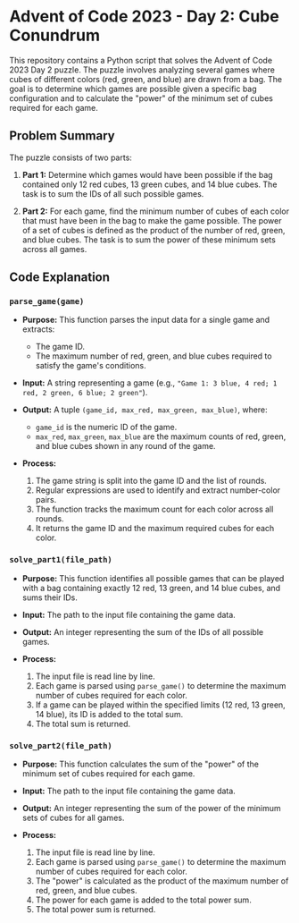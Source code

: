 # Advent of Code 2023 - Day 2: Cube Conundrum

This repository contains a Python script that solves the Advent of Code 2023 Day 2 puzzle. The puzzle involves analyzing several games where cubes of different colors (red, green, and blue) are drawn from a bag. The goal is to determine which games are possible given a specific bag configuration and to calculate the "power" of the minimum set of cubes required for each game.

## Problem Summary

The puzzle consists of two parts:

1. **Part 1:** Determine which games would have been possible if the bag contained only 12 red cubes, 13 green cubes, and 14 blue cubes. The task is to sum the IDs of all such possible games.

2. **Part 2:** For each game, find the minimum number of cubes of each color that must have been in the bag to make the game possible. The power of a set of cubes is defined as the product of the number of red, green, and blue cubes. The task is to sum the power of these minimum sets across all games.

## Code Explanation

### `parse_game(game)`

- **Purpose:** This function parses the input data for a single game and extracts:
  - The game ID.
  - The maximum number of red, green, and blue cubes required to satisfy the game's conditions.
  
- **Input:** A string representing a game (e.g., `"Game 1: 3 blue, 4 red; 1 red, 2 green, 6 blue; 2 green"`).

- **Output:** A tuple `(game_id, max_red, max_green, max_blue)`, where:
  - `game_id` is the numeric ID of the game.
  - `max_red`, `max_green`, `max_blue` are the maximum counts of red, green, and blue cubes shown in any round of the game.

- **Process:**
  1. The game string is split into the game ID and the list of rounds.
  2. Regular expressions are used to identify and extract number-color pairs.
  3. The function tracks the maximum count for each color across all rounds.
  4. It returns the game ID and the maximum required cubes for each color.

### `solve_part1(file_path)`

- **Purpose:** This function identifies all possible games that can be played with a bag containing exactly 12 red, 13 green, and 14 blue cubes, and sums their IDs.

- **Input:** The path to the input file containing the game data.

- **Output:** An integer representing the sum of the IDs of all possible games.

- **Process:**
  1. The input file is read line by line.
  2. Each game is parsed using `parse_game()` to determine the maximum number of cubes required for each color.
  3. If a game can be played within the specified limits (12 red, 13 green, 14 blue), its ID is added to the total sum.
  4. The total sum is returned.

### `solve_part2(file_path)`

- **Purpose:** This function calculates the sum of the "power" of the minimum set of cubes required for each game.

- **Input:** The path to the input file containing the game data.

- **Output:** An integer representing the sum of the power of the minimum sets of cubes for all games.

- **Process:**
  1. The input file is read line by line.
  2. Each game is parsed using `parse_game()` to determine the maximum number of cubes required for each color.
  3. The "power" is calculated as the product of the maximum number of red, green, and blue cubes.
  4. The power for each game is added to the total power sum.
  5. The total power sum is returned.
